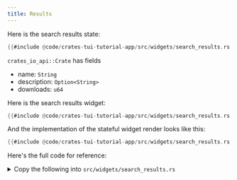 ```yaml
---
title: Results
---
```


Here is the search results state:

```rust title="src/widgets/search_results.rs"
{{#include @code/crates-tui-tutorial-app/src/widgets/search_results.rs:state}}
```

`crates_io_api::Crate` has fields

- name: `String`
- description: `Option<String>`
- downloads: `u64`

Here is the search results widget:

```rust title="src/widgets/search_results.rs"
{{#include @code/crates-tui-tutorial-app/src/widgets/search_results.rs:widget}}
```

And the implementation of the stateful widget render looks like this:

```rust title="src/widgets/search_results.rs"
{{#include @code/crates-tui-tutorial-app/src/widgets/search_results.rs:render}}
```

Here's the full code for reference:

<details>

<summary>Copy the following into <code>src/widgets/search_results.rs</code></summary>

```rust title="src/widgets/search_results.rs"
{{#include @code/crates-tui-tutorial-app/src/widgets/search_results.rs}}
```

</details>
